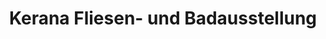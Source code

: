 ---
title: "Kerana Fliesen- und Badausstellung"
url: /potsdam/kerana-fliesen-und-badausstellung/
shop: Möbel
---
